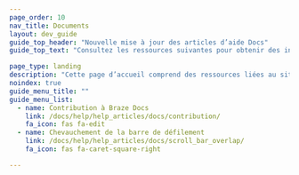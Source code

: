 ```yaml
---
page_order: 10
nav_title: Documents
layout: dev_guide
guide_top_header: "Nouvelle mise à jour des articles d’aide Docs"
guide_top_text: "Consultez les ressources suivantes pour obtenir des informations supplémentaires sur le site de documentation Braze."

page_type: landing
description: "Cette page d’accueil comprend des ressources liées au site de documentation de Braze, telles que la manière de contribuer aux documents open source de Braze."
noindex: true
guide_menu_title: ""
guide_menu_list:
  - name: Contribution à Braze Docs
    link: /docs/help/help_articles/docs/contribution/
    fa_icon: fas fa-edit
  - name: Chevauchement de la barre de défilement
    link: /docs/help/help_articles/docs/scroll_bar_overlap/
    fa_icon: fas fa-caret-square-right

---
```

